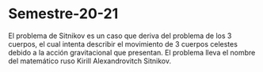 # Semestre-20-21
El problema de Sitnikov es un caso que deriva del problema de los 3 cuerpos, el cual intenta describir el movimiento de 3 cuerpos celestes debido a la acción gravitacional que presentan. El problema lleva el nombre del matemático ruso Kirill Alexandrovitch Sitnikov.
